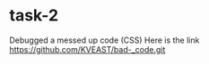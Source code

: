 # task-2
Debugged  a messed up code (CSS)
Here is the link 
https://github.com/KVEAST/bad-_code.git
